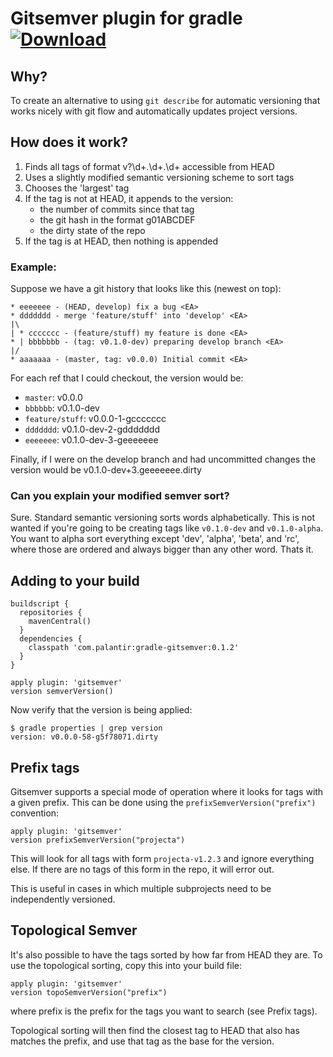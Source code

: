 # Gitsemver plugin for gradle [ ![Download](https://api.bintray.com/packages/palantir/maven/gradle-gitsemver/images/download.svg) ](https://bintray.com/palantir/maven/gradle-gitsemver/_latestVersion)

## Why?

To create an alternative to using `git describe` for automatic versioning that works nicely with git flow and automatically updates project versions.

## How does it work?

1. Finds all tags of format v?\d+\.\d+\.\d+ accessible from HEAD
2. Uses a slightly modified semantic versioning scheme to sort tags
3. Chooses the 'largest' tag
4. If the tag is not at HEAD, it appends to the version:
   * the number of commits since that tag
   * the git hash in the format g01ABCDEF
   * the dirty state of the repo
4. If the tag is at HEAD, then nothing is appended

### Example:

Suppose we have a git history that looks like this (newest on top):

```
* eeeeeee - (HEAD, develop) fix a bug <EA>
* ddddddd - merge 'feature/stuff' into 'develop' <EA>
|\
| * ccccccc - (feature/stuff) my feature is done <EA>
* | bbbbbbb - (tag: v0.1.0-dev) preparing develop branch <EA>
|/
* aaaaaaa - (master, tag: v0.0.0) Initial commit <EA>
```

For each ref that I could checkout, the version would be:

* `master`: v0.0.0
* `bbbbbb`: v0.1.0-dev
* `feature/stuff`: v0.0.0-1-gccccccc
* `ddddddd`: v0.1.0-dev-2-gddddddd
* `eeeeeee`: v0.1.0-dev-3-geeeeeee

Finally, if I were on the develop branch and had uncommitted changes the version would be v0.1.0-dev+3.geeeeeee.dirty

### Can you explain your modified semver sort?

Sure. Standard semantic versioning sorts words alphabetically. This is not wanted if you're going to be creating tags like `v0.1.0-dev` and `v0.1.0-alpha`. You want to alpha sort everything except 'dev', 'alpha', 'beta', and 'rc', where those are ordered and always bigger than any other word. Thats it.

## Adding to your build

```
buildscript {
  repositories {
    mavenCentral()
  }
  dependencies {
    classpath 'com.palantir:gradle-gitsemver:0.1.2'
  }
}

apply plugin: 'gitsemver'
version semverVersion()
```

Now verify that the version is being applied:

```
$ gradle properties | grep version
version: v0.0.0-58-g5f78071.dirty
```

## Prefix tags

Gitsemver supports a special mode of operation where it looks for tags with a given prefix. This can be done using the `prefixSemverVersion("prefix")` convention:

```
apply plugin: 'gitsemver'
version prefixSemverVersion("projecta")
```

This will look for all tags with form `projecta-v1.2.3` and ignore everything else. If there are no tags of this form in the repo, it will error out.

This is useful in cases in which multiple subprojects need to be independently versioned.

## Topological Semver

It's also possible to have the tags sorted by how far from HEAD they are. To use the topological sorting, copy this into your build file:

```
apply plugin: 'gitsemver'
version topoSemverVersion("prefix")
```
where prefix is the prefix for the tags you want to search (see Prefix tags).

Topological sorting will then find the closest tag to HEAD that also has matches the prefix, and use that tag as the base for the version. 